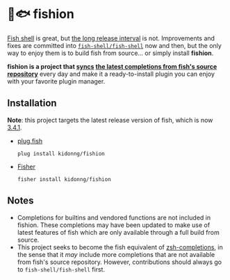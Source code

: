 # 💅🐟 fishion

[Fish shell](https://fishshell.com/) is great, but [the long release interval](https://github.com/fish-shell/fish-shell/issues/8012) is not. Improvements and fixes are committed into [`fish-shell/fish-shell`](https://github.com/fish-shell/fish-shell) now and then, but the only way to enjoy them is to build fish from source... or simply install **fishion**.

**fishion is a project that [syncs](sync.fish) [the latest completions from fish's source repository](https://github.com/fish-shell/fish-shell/tree/master/share/completions)** every day and make it a ready-to-install plugin you can enjoy with your favorite plugin manager.

## Installation

**Note**: this project targets the latest release version of fish, which is now [3.4.1](https://github.com/fish-shell/fish-shell/releases/tag/3.4.1).

-   [plug.fish](https://github.com/kidonng/plug.fish)

    ```fish
    plug install kidonng/fishion
    ```

-   [Fisher](https://github.com/jorgebucaran/fisher)

    ```fish
    fisher install kidonng/fishion
    ```

## Notes

-   Completions for builtins and vendored functions are not included in fishion. These completions may have been updated to make use of latest features of fish which are only available through a full build from source.
-   This project seeks to become the fish equivalent of [zsh-completions](https://github.com/zsh-users/zsh-completions), in the sense that it _may_ include more completions that are not available from fish's source repository. However, contributions should always go to `fish-shell/fish-shell` first.
